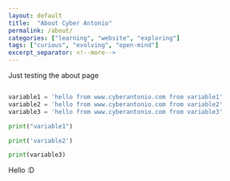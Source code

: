 ```yaml
---
layout: default
title:  "About Cyber Antonio"
permalink: /about/
categories: ["learning", "website", "exploring"]
tags: ["curious", "evolving", "open-mind"]
excerpt_separator: <!--more-->
---
```


Just testing the about page

```python

variable1 = 'hello from www.cyberantonio.com from variable1'
variable2 = 'hello from www.cyberantonio.com from variable2'
variable3 = 'hello from www.cyberantonio.com from variable3'

print("variable1")

print('variable2')

print(variable3)

```

Hello :D
